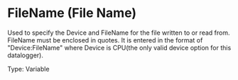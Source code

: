 # FileName (File Name)

Used to specify the Device and FileName for the file written to or read from. FileName must be enclosed in quotes. It is entered in the format of "Device:FileName" where Device is CPU(the only valid device option for this datalogger).

Type: Variable
